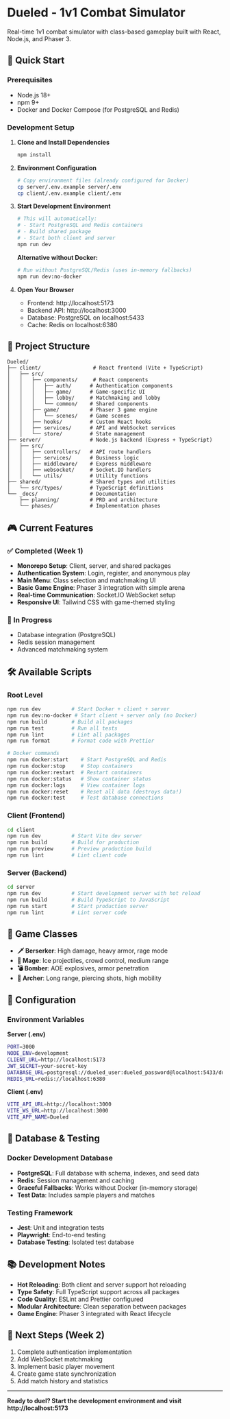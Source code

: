 # Dueled - 1v1 Combat Simulator

Real-time 1v1 combat simulator with class-based gameplay built with React, Node.js, and Phaser 3.

## 🚀 Quick Start

### Prerequisites
- Node.js 18+
- npm 9+
- Docker and Docker Compose (for PostgreSQL and Redis)

### Development Setup

1. **Clone and Install Dependencies**
   ```bash
   npm install
   ```

2. **Environment Configuration**
   ```bash
   # Copy environment files (already configured for Docker)
   cp server/.env.example server/.env
   cp client/.env.example client/.env
   ```

3. **Start Development Environment**
   ```bash
   # This will automatically:
   # - Start PostgreSQL and Redis containers
   # - Build shared package
   # - Start both client and server
   npm run dev
   ```
   
   **Alternative without Docker:**
   ```bash
   # Run without PostgreSQL/Redis (uses in-memory fallbacks)
   npm run dev:no-docker
   ```

4. **Open Your Browser**
   - Frontend: http://localhost:5173
   - Backend API: http://localhost:3000
   - Database: PostgreSQL on localhost:5433
   - Cache: Redis on localhost:6380

## 📁 Project Structure

```
Dueled/
├── client/                 # React frontend (Vite + TypeScript)
│   ├── src/
│   │   ├── components/     # React components
│   │   │   ├── auth/      # Authentication components
│   │   │   ├── game/      # Game-specific UI
│   │   │   ├── lobby/     # Matchmaking and lobby
│   │   │   └── common/    # Shared components
│   │   ├── game/          # Phaser 3 game engine
│   │   │   └── scenes/    # Game scenes
│   │   ├── hooks/         # Custom React hooks
│   │   ├── services/      # API and WebSocket services
│   │   └── store/         # State management
├── server/                # Node.js backend (Express + TypeScript)
│   ├── src/
│   │   ├── controllers/   # API route handlers
│   │   ├── services/      # Business logic
│   │   ├── middleware/    # Express middleware
│   │   ├── websocket/     # Socket.IO handlers
│   │   └── utils/         # Utility functions
├── shared/                # Shared types and utilities
│   └── src/types/         # TypeScript definitions
└── _docs/                 # Documentation
    ├── planning/          # PRD and architecture
    └── phases/            # Implementation phases
```

## 🎮 Current Features

### ✅ Completed (Week 1)
- **Monorepo Setup**: Client, server, and shared packages
- **Authentication System**: Login, register, and anonymous play
- **Main Menu**: Class selection and matchmaking UI
- **Basic Game Engine**: Phaser 3 integration with simple arena
- **Real-time Communication**: Socket.IO WebSocket setup
- **Responsive UI**: Tailwind CSS with game-themed styling

### 🔄 In Progress
- Database integration (PostgreSQL)
- Redis session management
- Advanced matchmaking system

## 🛠️ Available Scripts

### Root Level
```bash
npm run dev          # Start Docker + client + server
npm run dev:no-docker # Start client + server only (no Docker)
npm run build        # Build all packages
npm run test         # Run all tests
npm run lint         # Lint all packages
npm run format       # Format code with Prettier

# Docker commands
npm run docker:start    # Start PostgreSQL and Redis
npm run docker:stop     # Stop containers
npm run docker:restart  # Restart containers
npm run docker:status   # Show container status
npm run docker:logs     # View container logs
npm run docker:reset    # Reset all data (destroys data!)
npm run docker:test     # Test database connections
```

### Client (Frontend)
```bash
cd client
npm run dev          # Start Vite dev server
npm run build        # Build for production
npm run preview      # Preview production build
npm run lint         # Lint client code
```

### Server (Backend)
```bash
cd server
npm run dev          # Start development server with hot reload
npm run build        # Build TypeScript to JavaScript
npm run start        # Start production server
npm run lint         # Lint server code
```

## 🎯 Game Classes

- **🗡️ Berserker**: High damage, heavy armor, rage mode
- **🧙 Mage**: Ice projectiles, crowd control, medium range
- **💣 Bomber**: AOE explosives, armor penetration
- **🏹 Archer**: Long range, piercing shots, high mobility

## 🔧 Configuration

### Environment Variables

**Server (.env)**
```bash
PORT=3000
NODE_ENV=development
CLIENT_URL=http://localhost:5173
JWT_SECRET=your-secret-key
DATABASE_URL=postgresql://dueled_user:dueled_password@localhost:5433/dueled
REDIS_URL=redis://localhost:6380
```

**Client (.env)**
```bash
VITE_API_URL=http://localhost:3000
VITE_WS_URL=http://localhost:3000
VITE_APP_NAME=Dueled
```

## 🧪 Database & Testing

### Docker Development Database
- **PostgreSQL**: Full database with schema, indexes, and seed data
- **Redis**: Session management and caching
- **Graceful Fallbacks**: Works without Docker (in-memory storage)
- **Test Data**: Includes sample players and matches

### Testing Framework
- **Jest**: Unit and integration tests
- **Playwright**: End-to-end testing
- **Database Testing**: Isolated test database

## 📚 Development Notes

- **Hot Reloading**: Both client and server support hot reloading
- **Type Safety**: Full TypeScript support across all packages
- **Code Quality**: ESLint and Prettier configured
- **Modular Architecture**: Clean separation between packages
- **Game Engine**: Phaser 3 integrated with React lifecycle

## 🎯 Next Steps (Week 2)

1. Complete authentication implementation
2. Add WebSocket matchmaking
3. Implement basic player movement
4. Create game state synchronization
5. Add match history and statistics

---

**Ready to duel? Start the development environment and visit http://localhost:5173**
